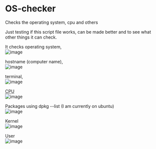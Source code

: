 # OS-checker
Checks the operating system, cpu and others

Just testing if this script file works, can be made better and to see what other things it can check.

It checks operating system, <br>
![image](https://user-images.githubusercontent.com/97310758/160301305-464720cf-8a5a-4c08-99c2-16e78f8694a3.png)

hostname (computer name), <br>
![image](https://user-images.githubusercontent.com/97310758/160301313-1400d987-cd57-481f-ba11-13bae287f2e3.png)

terminal,<br>
![image](https://user-images.githubusercontent.com/97310758/160301320-bbfd442a-af03-4ed6-b7b0-ce1299cd614d.png)

<abbr title="Central Processing Unit">CPU</abbr> <br>
![image](https://user-images.githubusercontent.com/97310758/160301337-357a4561-84cf-4c84-8741-ed6007ba0792.png)

Packages using dpkg --list (I am currently on ubuntu) <br>
![image](https://user-images.githubusercontent.com/97310758/160301364-73fc2b8a-19e5-4d64-b840-7ae5c9d54626.png)

Kernel <br>
![image](https://user-images.githubusercontent.com/97310758/160301367-13bce79a-4992-4abc-98ac-8b7c1649a6f4.png)

User <br>
![image](https://user-images.githubusercontent.com/97310758/160301373-aa2a0f5e-af78-4448-b77a-07945b2f2001.png)

